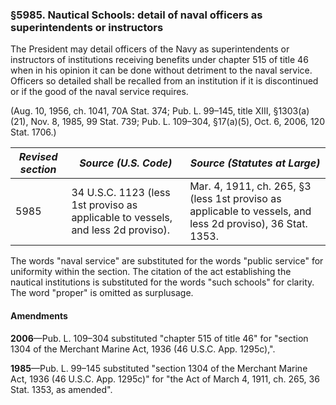 ### §5985. Nautical Schools: detail of naval officers as superintendents or instructors ###

The President may detail officers of the Navy as superintendents or instructors of institutions receiving benefits under chapter 515 of title 46 when in his opinion it can be done without detriment to the naval service. Officers so detailed shall be recalled from an institution if it is discontinued or if the good of the naval service requires.

(Aug. 10, 1956, ch. 1041, 70A Stat. 374; Pub. L. 99–145, title XIII, §1303(a)(21), Nov. 8, 1985, 99 Stat. 739; Pub. L. 109–304, §17(a)(5), Oct. 6, 2006, 120 Stat. 1706.)

|*Revised section*|                              *Source (U.S. Code)*                              |                                       *Source (Statutes at Large)*                                       |
|-----------------|--------------------------------------------------------------------------------|----------------------------------------------------------------------------------------------------------|
|      5985       |34 U.S.C. 1123 (less 1st proviso as applicable to vessels, and less 2d proviso).|Mar. 4, 1911, ch. 265, §3 (less 1st proviso as applicable to vessels, and less 2d proviso), 36 Stat. 1353.|

The words "naval service" are substituted for the words "public service" for uniformity within the section. The citation of the act establishing the nautical institutions is substituted for the words "such schools" for clarity. The word "proper" is omitted as surplusage.

#### Amendments ####

**2006**—Pub. L. 109–304 substituted "chapter 515 of title 46" for "section 1304 of the Merchant Marine Act, 1936 (46 U.S.C. App. 1295c),".

**1985**—Pub. L. 99–145 substituted "section 1304 of the Merchant Marine Act, 1936 (46 U.S.C. App. 1295c)" for "the Act of March 4, 1911, ch. 265, 36 Stat. 1353, as amended".